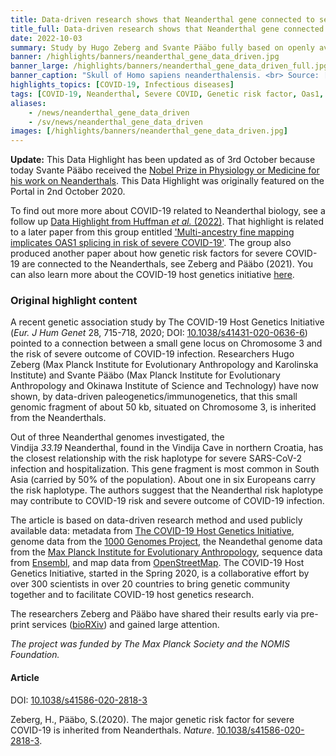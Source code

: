 ```yaml
---
title: Data-driven research shows that Neanderthal gene connected to severity of COVID-19 (Update) # short
title_full: Data-driven research shows that Neanderthal gene connected to severity of COVID-19 (Update) # long
date: 2022-10-03
summary: Study by Hugo Zeberg and Svante Pääbo fully based on openly available data published open access in *Nature*.<br><br>Now a Nobel Prize winner!!
banner: /highlights/banners/neanderthal_gene_data_driven.jpg
banner_large: /highlights/banners/neanderthal_gene_data_driven_full.jpg
banner_caption: "Skull of Homo sapiens neanderthalensis. <br> Source: [Wikimedia Commons](https://commons.wikimedia.org/wiki/File:Homo_sapiens_neanderthalensis.jpg)."
highlights_topics: [COVID-19, Infectious diseases]
tags: [COVID-19, Neanderthal, Severe COVID, Genetic risk factor, Oas1, Mapping]
aliases:
    - /news/neanderthal_gene_data_driven
    - /sv/news/neanderthal_gene_data_driven
images: [/highlights/banners/neanderthal_gene_data_driven.jpg]
---
```


<b>Update:</b> This Data Highlight has been updated as of 3rd October because today Svante Pääbo received the [Nobel Prize in Physiology or Medicine for his work on Neanderthals](https://www.nobelprize.org/). This Data Highlight was originally featured on the Portal in 2nd October 2020.

To find out more more about COVID-19 related to Neanderthal biology, see a follow up [Data Highlight from Huffman *et al.* (2022)](https://covid19dataportal.se/highlights/oas1_splicing_and_severe_covid/). That highlight is related to a later paper from this group entitled ['Multi-ancestry fine mapping implicates OAS1 splicing in risk of severe COVID-19'](https://www.nature.com/articles/s41588-021-00996-8). The group also produced another paper about how genetic risk factors for severe COVID-19 are connected to the Neanderthals, see Zeberg and Pääbo (2021). You can also learn more about the COVID-19 host genetics initiative [here](https://www.covid19hg.org/).

### Original highlight content

A recent genetic association study by The COVID-19 Host Genetics Initiative (*Eur. J Hum Genet* 28, 715-718, 2020; DOI: [10.1038/s41431-020-0636-6](https://doi.org/10.1038/s41431-020-0636-6)) pointed to a connection between a small gene locus on Chromosome 3 and the risk of severe outcome of COVID-19 infection. Researchers Hugo Zeberg (Max Planck Institute for Evolutionary Anthropology and Karolinska Institute) and Svante Pääbo (Max Planck Institute for Evolutionary Anthropology and Okinawa Institute of Science and Technology) have now shown, by data-driven paleogenetics/immunogenetics, that this small genomic fragment of about 50 kb, situated on Chromosome 3, is inherited from the Neanderthals.

Out of three Neanderthal genomes investigated, the Vindija *33.19* Neanderthal, found in the Vindija Cave in northern Croatia, has the closest relationship with the risk haplotype for severe SARS-CoV-2 infection and hospitalization. This gene fragment is most common in South Asia (carried by 50% of the population). About one in six Europeans carry the risk haplotype. The authors suggest that the Neanderthal risk haplotype may contribute to COVID-19 risk and severe outcome of COVID-19 infection.

The article is based on data-driven research method and used publicly available data: metadata from [The COVID-19 Host Genetics Initiative](http://www.covid19hg.org/), genome data from the [1000 Genomes Project](https://www.internationalgenome.org/), the Neandethal genome data from the [Max Planck Institute for Evolutionary Anthropology](http://cdna.eva.mpg.de/neandertal/), sequence data from [Ensembl](https://www.ensembl.org/), and map data from [OpenStreetMap](https://www.openstreetmap.org). The COVID-19 Host Genetics Initiative, started in the Spring 2020, is a collaborative effort by over 300 scientists in over 20 countries to bring genetic community together and to facilitate COVID-19 host genetics research.

The researchers Zeberg and Pääbo have shared their results early via pre-print services ([bioRXiv](https://www.biorxiv.org/)) and gained large attention.

*The project was funded by The Max Planck Society and the NOMIS Foundation.*

#### Article

DOI: [10.1038/s41586-020-2818-3](https://doi.org/10.1038/s41586-020-2818-3)

Zeberg, H., Pääbo, S.(2020). The major genetic risk factor for severe COVID-19 is inherited from Neanderthals. *Nature*. [10.1038/s41586-020-2818-3](https://doi.org/10.1038/s41586-020-2818-3).
